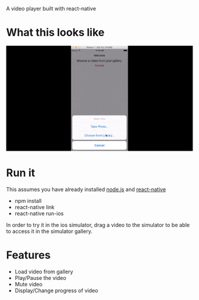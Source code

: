 A video player built with react-native

What this looks like
=====
![video player GIF](videoPlayer.gif)

Run it
=====

This assumes you have already installed [node.js](https://nodejs.org/en/) and [react-native](https://facebook.github.io/react-native/docs/getting-started.html)

- npm install
- react-native link
- react-native run-ios

In order to try it in the ios simulator, drag a video to the simulator to be able to access it in the simulator gallery.

Features
=====

- Load video from gallery
- Play/Pause the video
- Mute video
- Display/Change progress of video